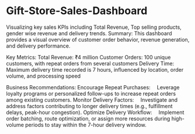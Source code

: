 # Gift-Store-Sales-Dashboard
 Visualizing key sales KPIs including Total Revenue, Top selling products, gender wise revenue and delivery trends.
Summary:
This dashboard provides a visual overview of customer order behavior, revenue generation, and delivery performance.

Key Metrics:
Total Revenue: ₹4 million
Customer Orders: 100 unique customers, with repeat orders from several customers
Delivery Time: Maximum delivery time recorded is 7 hours, influenced by location, order volume, and processing speed

Business Recommendations:
Encourage Repeat Purchases:
 Leverage loyalty programs or personalized follow-ups to increase repeat orders among existing customers.
Monitor Delivery Factors:
 Investigate and address factors contributing to longer delivery times (e.g., fulfillment delays, peak-hour congestion).
Optimize Delivery Workflow:
 Implement order batching, route optimization, or assign more resources during high-volume periods to stay within the 7-hour delivery window.

